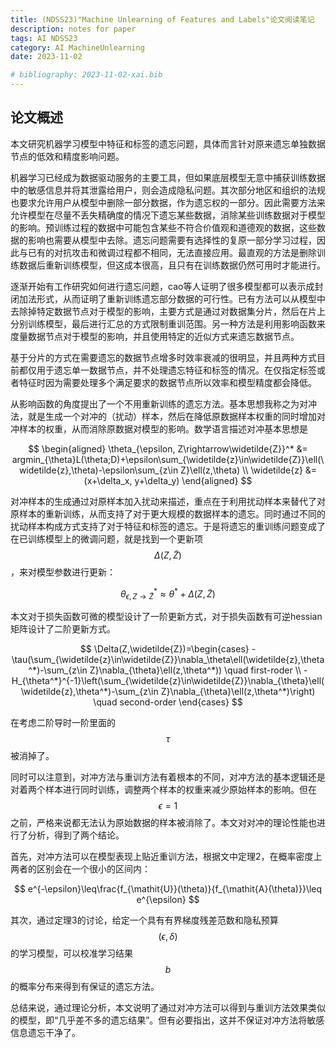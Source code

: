 ```yaml
---
title: (NDSS23)"Machine Unlearning of Features and Labels"论文阅读笔记
description: notes for paper
tags: AI NDSS23
category: AI MachineUnlearning
date: 2023-11-02

# bibliography: 2023-11-02-xai.bib
---
```

## 论文概述

<!-- 研究了什么问题 -->
本文研究机器学习模型中特征和标签的遗忘问题，具体而言针对原来遗忘单独数据节点的低效和精度影响问题。

<!-- 为什么要研究这个问题 -->
机器学习已经成为数据驱动服务的主要工具，但如果底层模型无意中捕获训练数据中的敏感信息并将其泄露给用户，则会造成隐私问题。其次部分地区和组织的法规也要求允许用户从模型中删除一部分数据，作为遗忘权的一部分。因此需要方法来允许模型在尽量不丢失精确度的情况下遗忘某些数据，消除某些训练数据对于模型的影响。预训练过程的数据中可能包含某些不符合价值观和道德观的数据，这些数据的影响也需要从模型中去除。遗忘问题需要有选择性的复原一部分学习过程，因此与已有的对抗攻击和微调过程都不相同，无法直接应用。最直观的方法是删除训练数据后重新训练模型，但这成本很高，且只有在训练数据仍然可用时才能进行。

<!-- 原来研究成什么样了 -->
逐渐开始有工作研究如何进行遗忘问题，cao等人证明了很多模型都可以表示成封闭加法形式，从而证明了重新训练遗忘部分数据的可行性。已有方法可以从模型中去除掉特定数据节点对于模型的影响，主要方式是通过对数据集分片，然后在片上分别训练模型，最后进行汇总的方式限制重训范围。另一种方法是利用影响函数来度量数据节点对于模型的影响，并且使用特定的近似方式来遗忘数据节点。

<!-- 为什么需要你来研究 -->
基于分片的方式在需要遗忘的数据节点增多时效率衰减的很明显，并且两种方式目前都仅用于遗忘单一数据节点，并不处理遗忘特征和标签的情况。在仅指定标签或者特征时因为需要处理多个满足要求的数据节点所以效率和模型精度都会降低。

<!-- 提出的方法是什么样的，解决了什么 -->
从影响函数的角度提出了一个不用重新训练的遗忘方法。基本思想我称之为对冲法，就是生成一个对冲的（扰动）样本，然后在降低原数据样本权重的同时增加对冲样本的权重，从而消除原数据对模型的影响。数学语言描述对冲基本思想是

$$
\begin{aligned}
\theta_{\epsilon, Z\rightarrow\widetilde{Z}}^* &= argmin_{\theta}L(\theta;D)+\epsilon\sum_{\widetilde{z}\in\widetilde{Z}}\ell(\widetilde{z},\theta)-\epsilon\sum_{z\in Z}\ell(z,\theta) \\
\widetilde{z} &= (x+\delta_x, y+\delta_y)
\end{aligned}
$$

对冲样本的生成通过对原样本加入扰动来描述，重点在于利用扰动样本来替代了对原样本的重新训练，从而支持了对于更大规模的数据样本的遗忘。同时通过不同的扰动样本构成方式支持了对于特征和标签的遗忘。于是将遗忘的重训练问题变成了在已训练模型上的微调问题，就是找到一个更新项$$\Delta(Z,\widetilde{Z})$$，来对模型参数进行更新：

$$
\theta_{\epsilon, Z\rightarrow\widetilde{Z}}^*\approx\theta^*+\Delta(Z,\widetilde{Z})
$$

本文对于损失函数可微的模型设计了一阶更新方式，对于损失函数有可逆hessian矩阵设计了二阶更新方式。

$$
\Delta(Z,\widetilde{Z})=\begin{cases}
    -\tau(\sum_{\widetilde{z}\in\widetilde{Z}}\nabla_\theta\ell(\widetilde{z},\theta^*)-\sum_{z\in Z}\nabla_{\theta}\ell(z,\theta^*)) \quad first-roder \\
    -H_{\theta^*}^{-1}\left(\sum_{\widetilde{z}\in\widetilde{Z}}\nabla_{\theta}\ell(\widetilde{z},\theta^*)-\sum_{z\in Z}\nabla_{\theta}\ell(z,\theta^*)\right) \quad second-order
\end{cases}
$$

在考虑二阶导时一阶里面的$$\tau$$被消掉了。

同时可以注意到，对冲方法与重训方法有着根本的不同，对冲方法的基本逻辑还是对着两个样本进行同时训练，调整两个样本的权重来减少原始样本的影响。但在$$\epsilon=1$$之前，严格来说都无法认为原始数据的样本被消除了。本文对对冲的理论性能也进行了分析，得到了两个结论。

首先，对冲方法可以在模型表现上贴近重训方法，根据文中定理2，在概率密度上两者的区别会在一个很小的区间内：

$$
e^{-\epsilon}\leq\frac{f_{\mathit{U}}(\theta)}{f_{\mathit{A}(\theta)}}\leq e^{\epsilon}
$$

其次，通过定理3的讨论，给定一个具有有界梯度残差范数和隐私预算$$(\epsilon,\delta)$$的学习模型，可以校准学习结果$$b$$的概率分布来得到有保证的遗忘方法。

总结来说，通过理论分析，本文说明了通过对冲方法可以得到与重训方法效果类似的模型，即“几乎差不多的遗忘结果”。但有必要指出，这并不保证对冲方法将敏感信息遗忘干净了。